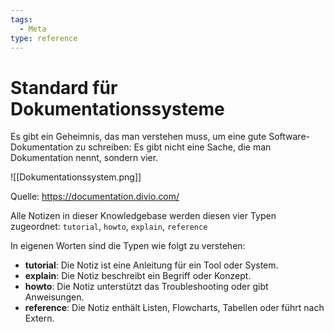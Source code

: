 ```yaml
---
tags:
  - Meta
type: reference
---
```

# Standard für Dokumentationssysteme

Es gibt ein Geheimnis, das man verstehen muss, um eine gute Software-Dokumentation zu schreiben: Es gibt nicht eine Sache, die man Dokumentation nennt, sondern vier.

![[Dokumentationssystem.png]]

Quelle: <https://documentation.divio.com/>

Alle Notizen in dieser Knowledgebase werden diesen vier Typen zugeordnet: `tutorial`, `howto`, `explain`, `reference`

In eigenen Worten sind die Typen wie folgt zu verstehen:

* **tutorial**: Die Notiz ist eine Anleitung für ein Tool oder System.
* **explain**: Die Notiz beschreibt ein Begriff oder Konzept.
* **howto**: Die Notiz unterstützt das Troubleshooting oder gibt Anweisungen.
* **reference**: Die Notiz enthält Listen, Flowcharts, Tabellen oder führt nach Extern.